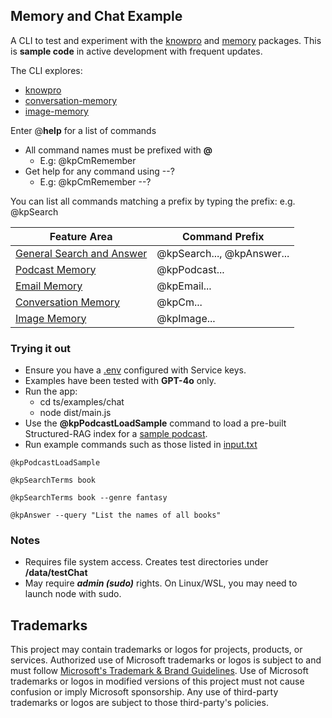 ## Memory and Chat Example

A CLI to test and experiment with the [knowpro](../../packages/knowPro/README.md) and [memory](../../packages/memory/README.md) packages. This is **sample code** in active development with frequent updates.

The CLI explores:

- [knowpro](../../packages/knowPro/README.md)
- [conversation-memory](../../packages/memory/conversation/README.md)
- [image-memory](../../packages/memory/image/README.md)

Enter @**help** for a list of commands

- All command names must be prefixed with **@**
  - E.g: @kpCmRemember
- Get help for any command using --?
  - E.g: @kpCmRemember --?

You can list all commands matching a prefix by typing the prefix: e.g. @kpSearch

| Feature Area                                               | Command Prefix             |
| ---------------------------------------------------------- | -------------------------- |
| [General Search and Answer](./src/memory/knowproMemory.ts) | @kpSearch..., @kpAnswer... |
| [Podcast Memory](./src/memory/knowproPodcast.ts)           | @kpPodcast...              |
| [Email Memory](./src/memory/knowproEmail.ts)               | @kpEmail...                |
| [Conversation Memory](./src/memory/knowproConversation.ts) | @kpCm...                   |
| [Image Memory](./src/memory/knowproImage.ts)               | @kpImage...                |

### Trying it out

- Ensure you have a [.env](../../README.md#service-keys) configured with Service keys.
- Examples have been tested with **GPT-4o** only.
- Run the app:
  - cd ts/examples/chat
  - node dist/main.js
- Use the **@kpPodcastLoadSample** command to load a pre-built Structured-RAG index for a [sample podcast](../../packages/knowPro/test/data/Episode_53_AdrianTchaikovsky.txt).
- Run example commands such as those listed in [input.txt](./src/memory/input.txt)

```
@kpPodcastLoadSample

@kpSearchTerms book

@kpSearchTerms book --genre fantasy

@kpAnswer --query "List the names of all books"
```

### Notes

- Requires file system access. Creates test directories under **/data/testChat**
- May require **_admin (sudo)_** rights. On Linux/WSL, you may need to launch node with sudo.

## Trademarks

This project may contain trademarks or logos for projects, products, or services. Authorized use of Microsoft
trademarks or logos is subject to and must follow
[Microsoft's Trademark & Brand Guidelines](https://www.microsoft.com/en-us/legal/intellectualproperty/trademarks/usage/general).
Use of Microsoft trademarks or logos in modified versions of this project must not cause confusion or imply Microsoft sponsorship.
Any use of third-party trademarks or logos are subject to those third-party's policies.
